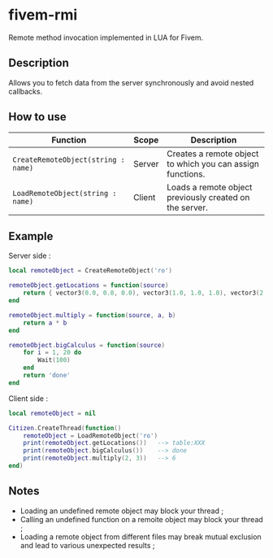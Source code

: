 # fivem-rmi
Remote method invocation implemented in LUA for Fivem.

## Description
Allows you to fetch data from the server synchronously and avoid nested callbacks.

## How to use
| Function | Scope | Description |
| --- | --- | --- | 
| `CreateRemoteObject(string : name)` | Server | Creates a remote object to which you can assign functions. |
| `LoadRemoteObject(string : name)` | Client | Loads a remote object previously created on the server. |

## Example
Server side : 
```lua
local remoteObject = CreateRemoteObject('ro')

remoteObject.getLocations = function(source)
    return { vector3(0.0, 0.0, 0.0), vector3(1.0, 1.0, 1.0), vector3(2.0, 2.0, 2.0) }
end

remoteObject.multiply = function(source, a, b)
    return a * b
end

remoteObject.bigCalculus = function(source)
    for i = 1, 20 do
        Wait(100)
    end
    return 'done'
end
```

Client side :
```lua
local remoteObject = nil

Citizen.CreateThread(function()
    remoteObject = LoadRemoteObject('ro')
    print(remoteObject.getLocations())   --> table:XXX
    print(remoteObject.bigCalculus())    --> done
    print(remoteObject.multiply(2, 3))   --> 6
end)
```

## Notes
* Loading an undefined remote object may block your thread ;
* Calling an undefined function on a remoite object may block your thread ;
* Loading a remote object from different files may break mutual exclusion and lead to various unexpected results ;
